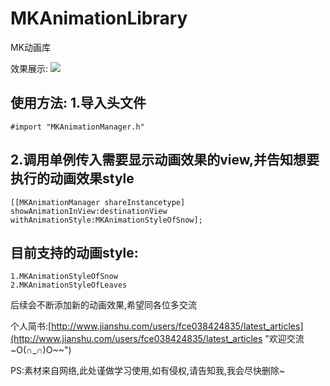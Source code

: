 # MKAnimationLibrary
MK动画库

效果展示:
![](http://img01.taobaocdn.com/imgextra/i1/90628312/TB2AvOmcVXXXXaLXpXXXXXXXXXX_!!90628312.gif) 

使用方法:
1.导入头文件
----
```oc
#import "MKAnimationManager.h"
```
 
2.调用单例传入需要显示动画效果的view,并告知想要执行的动画效果style
----
```oc
[[MKAnimationManager shareInstancetype] showAnimationInView:destinationView withAnimationStyle:MKAnimationStyleOfSnow];
```

目前支持的动画style:
----
```oc
1.MKAnimationStyleOfSnow
2.MKAnimationStyleOfLeaves
```
后续会不断添加新的动画效果,希望同各位多交流

个人简书:[http://www.jianshu.com/users/fce038424835/latest_articles](http://www.jianshu.com/users/fce038424835/latest_articles "欢迎交流~O(∩_∩)O~~")

PS:素材来自网络,此处谨做学习使用,如有侵权,请告知我,我会尽快删除~


